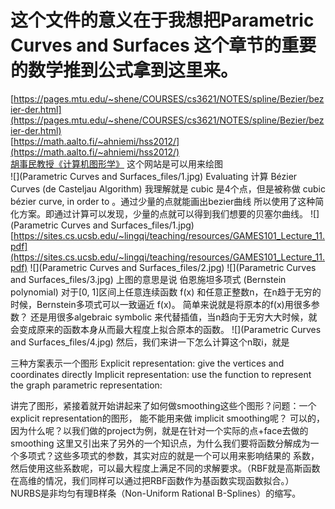 # 这个文件的意义在于我想把Parametric Curves and Surfaces 这个章节的重要的数学推到公式拿到这里来。
[https://pages.mtu.edu/~shene/COURSES/cs3621/NOTES/spline/Bezier/bezier-der.html](https://pages.mtu.edu/~shene/COURSES/cs3621/NOTES/spline/Bezier/bezier-der.html)  
[https://math.aalto.fi/~ahniemi/hss2012/](https://math.aalto.fi/~ahniemi/hss2012/)  
[胡事民教授《计算机图形学》](https://cg.cs.tsinghua.edu.cn/course/)
这个网站是可以用来绘图  
[](https://ytyt.github.io/siiiimple-bezier/)
![](Parametric Curves and Surfaces_files/1.jpg)
Evaluating 计算 Bézier Curves (de Casteljau Algorithm)
我理解就是 cubic 是4个点，但是被称做 cubic bézier curve, in order to 。通过少量的点就能画出bezier曲线
所以使用了这种简化方案。即通过计算可以发现，少量的点就可以得到我们想要的贝塞尔曲线。
![](Parametric Curves and Surfaces_files/1.jpg) 
[https://sites.cs.ucsb.edu/~lingqi/teaching/resources/GAMES101_Lecture_11.pdf](https://sites.cs.ucsb.edu/~lingqi/teaching/resources/GAMES101_Lecture_11.pdf)
![](Parametric Curves and Surfaces_files/2.jpg)
![](Parametric Curves and Surfaces_files/3.jpg)
上图的意思是说
伯恩施坦多项式 (Bernstein polynomial)
对于[0, 1]区间上任意连续函数 f(x) 和任意正整数n，在n趋于无穷的时候，Bernstein多项式可以一致逼近 f(x)。
简单来说就是将原本的f(x)用很多参数？
还是用很多algebraic symbolic 来代替插值，当n趋向于无穷大大时候，就会变成原来的函数本身从而最大程度上拟合原本的函数。
![](Parametric Curves and Surfaces_files/4.jpg)
然后，我们来讲一下怎么计算这个n取i，就是

三种方案表示一个图形
Explicit representation: give the vertices and coordinates directly
Implicit representation: use the function to represent the graph
parametric representation: 

讲完了图形，紧接着就开始讲起来了如何做smoothing这些个图形？问题：一个explicit representation的图形，
能不能用来做 implicit smoothing呢？
可以的，因为什么呢？以我们做的project为例，就是在针对一个实际的点+face去做的smoothing
这里又引出来了另外的一个知识点，为什么我们要将函数分解成为一个多项式？这些多项式的参数，其实对应的就是一个可以用来影响结果的
系数，然后使用这些系数呢，可以最大程度上满足不同的求解要求。（RBF就是高斯函数在高维的情况，我们同样可以通过把RBF函数作为基函数实现函数拟合。）
NURBS是非均匀有理B样条（Non-Uniform Rational B-Splines）的缩写。




